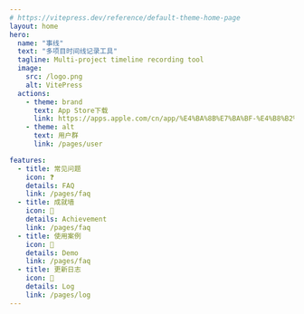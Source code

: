 ```yaml
---
# https://vitepress.dev/reference/default-theme-home-page
layout: home
hero:
  name: "事线"
  text: "多项目时间线记录工具"
  tagline: Multi-project timeline recording tool
  image:
    src: /logo.png
    alt: VitePress
  actions:
    - theme: brand
      text: App Store下载
      link: https://apps.apple.com/cn/app/%E4%BA%8B%E7%BA%BF-%E4%B8%B2%E4%BA%8B%E6%88%90%E7%BA%BF/id1662454742
    - theme: alt
      text: 用户群
      link: /pages/user

features:
  - title: 常见问题
    icon: ❓
    details: FAQ
    link: /pages/faq
  - title: 成就墙
    icon: 🏅
    details: Achievement
    link: /pages/faq
  - title: 使用案例
    icon: 📃
    details: Demo
    link: /pages/faq
  - title: 更新日志
    icon: 📃
    details: Log
    link: /pages/log
---
```




<style lang="less">
.image-src {
  width: 200px;
  height: 200px;
}
</style>